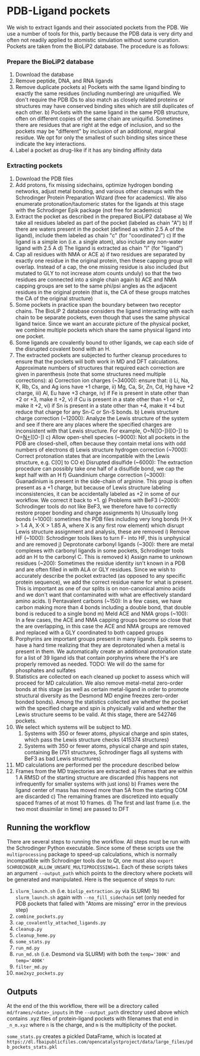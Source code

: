 # PDB-Ligand pockets

We wish to extract ligands and their associated pockets from the PDB. We use a number of tools for this, partly because the PDB data is very dirty and often not readily applied to atomistic simulation without some curation. Pockets are taken from the BioLiP2 database. The procedure is as follows:

### Prepare the BioLiP2 database

1) Download the database
2) Remove peptide, DNA, and RNA ligands
3) Remove duplicate pockets
    a) Pockets with the same ligand binding to exactly the same residues (including numbering) are uniquified. We don't require the PDB IDs to also match as closely related proteins or structures may have conserved binding sites which are still duplicates of each other.
    b) Pockets with the same ligand in the same PDB structure, often on different copies of the same chain are uniquifid. Sometimes there are residues that are right at the edge of inclusion, and so the pockets may be "different" by inclusion of an additional, marginal residue. We opt for only the smallest of such binding sites since these indicate the key interactions.
4) Label a pocket as drug-like if it has any binding affinity data

### Extracting pockets

1) Download the PDB files
2) Add protons, fix missing sidechains, optimize hydrogen bonding networks, adjust metal bonding, and various other cleanups with the Schrodinger Protein Preparation Wizard (free for academics). We also enumerate protonation/tautomeric states for the ligands at this stage with the Schrodinger Epik package (not free for academics)
3) Extract the pocket as described in the prepared BioLiP2 database
    a) We take all residues labeled as part of the pocket (labeled as chain "A")
    b) If there are waters present in the pocket (defined as within 2.5 A of the ligand), include them labeled as chain "c" (for "coordinated")
    c) If the ligand is a simple ion (i.e. a single atom), also include any non-water ligand with 2.5 A
    d) The ligand is extracted as chain "l" (for "ligand")
4) Cap all residues with NMA or ACE
    a) if two residues are separated by exactly one residue in the original protein, then these capping group will overlap. Instead of a cap, the one missing residue is also included (but mutated to GLY to not increase atom counts unduly) so that the two residues are connected into a single chain again
    b) ACE and NMA capping groups are set to the same phi/psi angles as the adjacent residues in the original protein (that is, the CA of these groups matches the CA of the original structure)
4) Some pockets in practice span the boundary between two receptor chains. The BioLiP 2 database considers the ligand interacting with each chain to be separate pockets, even though that uses the same physical ligand twice. Since we want an accurate picture of the physical pocket, we combine multiple pockets which share the same physical ligand into one pocket.
5) Some ligands are covalently bound to other ligands, we cap each side of the disrupted covalent bond with an H.
6) The extracted pockets are subjected to further cleanup procedures to ensure that the pockets will both work in MD and DFT calculations. Approximate numbers of structures that required each correction are given in parenthesis (note that some structures need multiple corrections):
    a) Correction ion charges (~34000): ensure that:
        i) Li, Na, K, Rb, Cs, and Ag ions have +1 charge,
        ii)  Mg, Ca, Sr, Zn, Cd, Hg have +2 charge,
        iii) Al, Eu have +3 charge,
        iv) if Fe is present in state other than +2 or +3, make it +2,
        v) if Cu is present in a state other than +1 or +2, make it +2,
        vi) if Sn is present in a state other than +4, make it +4 but reduce that charge for any Sn-C or Sn-S bonds.
    b) Lewis structure charge correction (~12000): Analyze the Lewis structure of the system and see if there are any places where the specified charges are inconsistent with that Lewis structure. For example, O=N([O-])([O-]) to O=[N+]([O-])([O-])
    c) Allow open-shell species (~9000): Not all pockets in the PDB are closed-shell, often because they contain metal ions with odd numbers of electrons
    d) Lewis structure hydrogen correction (~7000): Correct protonation states that are incompatible with the Lewis structure, e.g. C[O] to CO
    e) Disrupted disulfide (~6000): The extraction procedure can possibly take one half of a disulfide bond, we cap the kept half with an H
    f) Guandinium charge correction (~3000): Guanadinium is present in the side-chain of arginine. This group is often present as a +1 charge, but because of Lewis structure labeling inconsistencies, it can be accidentally labeled as +2 in some of our workflow. We correct it back to +1.
    g) Problems with BeF3 (~2000): Schrodinger tools do not like BeF3, we therefore have to correctly restore proper bonding and charge assignments
    h) Unusually long bonds (~1000): sometimes the PDB files including very long bonds (H-X > 1.4 A, X-X > 1.85 A, where X is any first row element)  which disrupt Lewis structure assignment and analysis, these are removed
    i) Remove HF (~1000): Schrodinger tools likes to turn F- into HF, this is unphysical and are removed
    j) Deprotonate carbonyl ligands (~300): there are metal complexes with carbonyl ligands in some pockets, Schrodinger tools add an H to the carbonyl C. This is removed
    k) Assign name to unknown residues (~200): Sometimes the residue identity isn't known in a PDB and are often filled in with ALA or GLY residues. Since we wish to accurately describe the pocket extracted (as opposed to any specific protein sequence), we add the correct residue name for what is present. This is important as one of our splits is on non-canonical amino acids and we don't want that contaminated with what are effectively standard amino acids.
    l) Pentavalent carbons (~150): In a few cases, we have carbon making more than 4 bonds including a double bond, that double bond is reduced to a single bond
    m) Meld ACE and NMA grops (~100): In a few cases, the ACE and NMA capping groups become so close that the are overlapping, in this case the ACE and NMA groups are removed and replaced with a GLY coordinated to both capped groups
7) Porphyrins are important groups present in many ligands. Epik seems to have a hard time realizing that they are deprotonated when a metal is present in them. We automatically create an additional protonation state for a list of 39 ligand ids that contain porphyrins where the H's are properly removed as needed. TODO: We will do the same for phosphates and sulfates 
8) Statistics are collected on each cleaned up pocket to assess which will proceed for MD calculation. We also remove metal-metal zero-order bonds at this stage (as well as certain metal-ligand in order to promote structural diversity as the Desmond MD engine freezes zero-order bonded bonds). Among the statistics collected are whether the pocket with the specified charge and spin is physically valid and whether the Lewis structure seems to be valid. At this stage, there are 542746 pockets.
9) We select which systems will be subject to MD.
    1) Systems with 350 or fewer atoms, physical charge and spin states, which pass the Lewis structure checks (415374 structures)
    2) Systems with 350 or fewer atoms, physical charge and spin states, containing Be (751 structures, Schrodinger flags all systems with BeF3 as bad Lewis strucrtures)
10) MD calculations are performed per the procedure described below
11) Frames from the MD trajectories are extracted:
    a) Frames that are within 1 A RMSD of the starting structure are discarded (this happens not infrequently for smaller systems with just ions)
    b) Frames were the ligand center of mass has moved more than 5A from the starting COM are discarded
    c) The remaining frames are discretized into equally spaced frames of at most 10 frames.
    d) The first and last frame (i.e. the two most dissimilar in time) are passed to DFT


## Running the workflow

There are several steps to running the workflow. All steps must be run with the Schrodinger Python executable. Since some of these scripts use the `multiprocessing` package to speed-up calculations, which is normally incompatible with Schrodinger tools due to Qt, one must also `export SCHRODINGER_ALLOW_UNSAFE_MULTIPROCESSING=1`. Each of these scripts takes an argument `--output_path` which points to the directory where pockets will be generated and manipulated. Here is the sequence of steps to run:

1) `slurm_launch.sh` (i.e. `biolip_extraction.py` via SLURM)
1b) `slurm_launch.sh` again with `--no_fill_sidechain` set (only needed for PDB pockets that failed with "Atoms are missing" error in the previous step)
2) `combine_pockets.py`
3) `cap_covalently_attached_ligands.py`
4) `cleanup.py`
5) `cleanup_heme.py`
6) `some_stats.py`
7) `run_md.py`
8) `run_md.sh` (i.e. Desmond via SLURM) with both the `temp='300K'` and `temp='400K'`
9) `filter_md.py`
10) `mae2xyz_pockets.py`



## Outputs

At the end of the this workflow, there will be a directory called `md/frames/<date>_inputs` in the `--output_path` directory used above which contains .xyz files of protein-ligand pockets with filenames that end in `_n_m.xyz` where `n` is the charge, and `m` is the multiplicity of the pocket.

`some_stats.py` creates a pickled DataFrame, which is located at `https://dl.fbaipublicfiles.com/opencatalystproject/data/large_files/pdb_pockets_stats.pkl`
